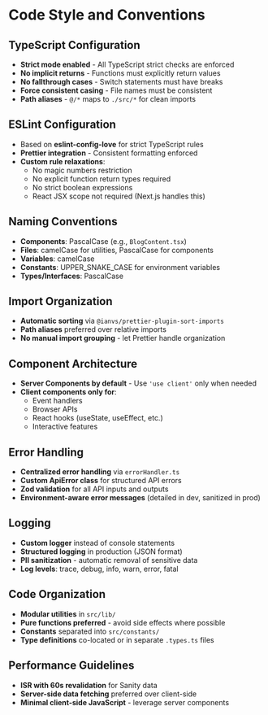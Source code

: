 # Code Style and Conventions

## TypeScript Configuration

- **Strict mode enabled** - All TypeScript strict checks are enforced
- **No implicit returns** - Functions must explicitly return values
- **No fallthrough cases** - Switch statements must have breaks
- **Force consistent casing** - File names must be consistent
- **Path aliases** - `@/*` maps to `./src/*` for clean imports

## ESLint Configuration

- Based on **eslint-config-love** for strict TypeScript rules
- **Prettier integration** - Consistent formatting enforced
- **Custom rule relaxations**:
  - No magic numbers restriction
  - No explicit function return types required
  - No strict boolean expressions
  - React JSX scope not required (Next.js handles this)

## Naming Conventions

- **Components**: PascalCase (e.g., `BlogContent.tsx`)
- **Files**: camelCase for utilities, PascalCase for components
- **Variables**: camelCase
- **Constants**: UPPER_SNAKE_CASE for environment variables
- **Types/Interfaces**: PascalCase

## Import Organization

- **Automatic sorting** via `@ianvs/prettier-plugin-sort-imports`
- **Path aliases** preferred over relative imports
- **No manual import grouping** - let Prettier handle organization

## Component Architecture

- **Server Components by default** - Use `'use client'` only when needed
- **Client components only for**:
  - Event handlers
  - Browser APIs
  - React hooks (useState, useEffect, etc.)
  - Interactive features

## Error Handling

- **Centralized error handling** via `errorHandler.ts`
- **Custom ApiError class** for structured API errors
- **Zod validation** for all API inputs and outputs
- **Environment-aware error messages** (detailed in dev, sanitized in prod)

## Logging

- **Custom logger** instead of console statements
- **Structured logging** in production (JSON format)
- **PII sanitization** - automatic removal of sensitive data
- **Log levels**: trace, debug, info, warn, error, fatal

## Code Organization

- **Modular utilities** in `src/lib/`
- **Pure functions preferred** - avoid side effects where possible
- **Constants** separated into `src/constants/`
- **Type definitions** co-located or in separate `.types.ts` files

## Performance Guidelines

- **ISR with 60s revalidation** for Sanity data
- **Server-side data fetching** preferred over client-side
- **Minimal client-side JavaScript** - leverage server components

